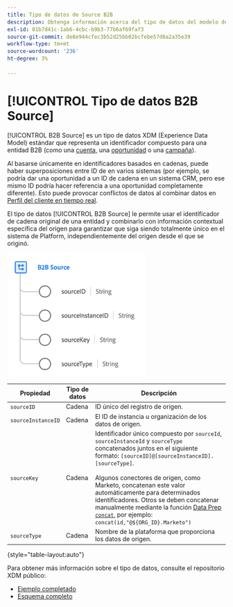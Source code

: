 ```yaml
---
title: Tipo de datos de Source B2B
description: Obtenga información acerca del tipo de datos del modelo de datos de experiencia (XDM) de Source B2B.
exl-id: 01b7d41c-1ab6-4cbc-b9b3-77b6af69faf3
source-git-commit: de8e944cfec3b52d25bb02bcfebe57d6a2a35e39
workflow-type: tm+mt
source-wordcount: '236'
ht-degree: 3%

---
```


# [!UICONTROL Tipo de datos B2B Source]

[!UICONTROL B2B Source] es un tipo de datos XDM (Experience Data Model) estándar que representa un identificador compuesto para una entidad B2B (como una [cuenta](../classes/b2b/business-account.md), una [oportunidad](../classes/b2b/business-opportunity.md) o una [campaña](../classes/b2b/business-campaign.md)).

Al basarse únicamente en identificadores basados en cadenas, puede haber superposiciones entre ID de en varios sistemas (por ejemplo, se podría dar una oportunidad a un ID de cadena en un sistema CRM, pero ese mismo ID podría hacer referencia a una oportunidad completamente diferente). Esto puede provocar conflictos de datos al combinar datos en [Perfil del cliente en tiempo real](../../profile/home.md).

El tipo de datos [!UICONTROL B2B Source] le permite usar el identificador de cadena original de una entidad y combinarlo con información contextual específica del origen para garantizar que siga siendo totalmente único en el sistema de Platform, independientemente del origen desde el que se originó.

![Estructura de Source B2B](../images/data-types/b2b-source.png)

| Propiedad | Tipo de datos | Descripción |
| --- | --- | --- |
| `sourceID` | Cadena | ID único del registro de origen. |
| `sourceInstanceID` | Cadena | El ID de instancia u organización de los datos de origen. |
| `sourceKey` | Cadena | Identificador único compuesto por `sourceId`, `sourceInstanceId` y `sourceType` concatenados juntos en el siguiente formato: `[sourceID]@[sourceInstanceID].[sourceType]`.<br><br>Algunos conectores de origen, como Marketo, concatenan este valor automáticamente para determinados identificadores. Otros se deben concatenar manualmente mediante la función [Data Prep `concat`](../../data-prep/functions.md#string), por ejemplo: `concat(id,"@${ORG_ID}.Marketo")` |
| `sourceType` | Cadena | Nombre de la plataforma que proporciona los datos de origen. |

{style="table-layout:auto"}

Para obtener más información sobre el tipo de datos, consulte el repositorio XDM público:

* [Ejemplo completado](https://github.com/adobe/xdm/blob/master/components/datatypes/b2b/b2b-source.example.1.json)
* [Esquema completo](https://github.com/adobe/xdm/blob/master/components/datatypes/b2b/b2b-source.schema.json)
